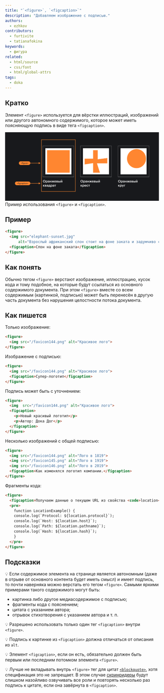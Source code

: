 ```yaml
---
title: "`<figure>`, `<figcaption>`"
description: "Добавляем изображение с подписью."
authors:
  - ezhkov
contributors:
  - furtivite
  - tatianafokina
keywords:
  - фигура
related:
  - html/source
  - css/font
  - html/global-attrs
tags:
  - doka
---
```


## Кратко

Элемент `<figure>` используется для вёрстки иллюстраций, изображений или другого автономного содержимого, которое может иметь поясняющую подпись в виде тега `<figcaption>`.

![Стена с тремя картинами в стиле К. Малевича: «Оранжевый квадрат», «Оранжевый крест и «Оранжевый круг» — и подписями к ним](images/figcaption.png)
Пример использования `<figure>` и `<figcaption>`.

## Пример

```html
<figure>
  <img src="elephant-sunset.jpg"
      alt="Взрослый африканский слон стоит на фоне заката и задумчиво смотрит в камеру.">
  <figcaption>Слон на фоне заката</figcaption>
</figure>
```

## Как понять

Обычно тегом `<figure>` верстают изображение, иллюстрацию, кусок кода и тому подобное, на которые будут ссылаться из основного содержимого документа. При этом `<figure>` вместе со всем содержимым (картинкой, подписью) может быть перенесён в другую часть документа без нарушения целостности потока документа.

## Как пишется

Только изображение:

```html
<figure>
  <img src="/favicon144.png" alt="Красивое лого">
</figure>
```

Изображение с подписью:

```html
<figure>
  <img src="/favicon144.png" alt="Красивое лого">
  <figcaption>Супер-логотип</figcaption>
</figure>
```

Подпись может быть с уточнением:

```html
<figure>
  <img  src="/favicon144.png" alt="Красивое лого">
  <figcaption>
    <p>Новый красивый логотип</p>
    <p>Автор: Дока Дог</p>
  </figcaption>
</figure>
```

Несколько изображений с общей подписью:

```html
<figure>
  <img src="/favicon144.png" alt="Лого в 1819">
  <img src="/favicon145.png" alt="Лого в 1919">
  <img src="/favicon146.png" alt="Лого в 2019">
  <figcaption>Как изменялся логотип компании.</figcaption>
</figure>
```

Фрагменты кода:

```html
<figure>
  <figcaption>Получаем данные о текущем URL из свойства <code>location</code>.</figcaption>
  <pre>
    function LocationExample() {
    console.log(`Protocol: ${location.protocol}`);
    console.log(`Host: ${location.host}`);
    console.log(`Path: ${location.pathname}`);
    console.log(`Hash: ${location.hash}`);
    }
  </pre>
</figure>
```

## Подсказки

💡 Если содержимое элемента на странице является автономным (даже в отрыве от основного контента будет иметь смысл) и имеет подпись, то почти наверняка можно верстать его тегом `<figure>`. Самыми яркими примерами такого содержимого могут быть:

- картинка либо другое медиасодержимое с подписью;
- фрагменты кода с пояснением;
- цитата с указанием автора;
- отрывок стихотворения с указанием автора и т. п.

💡 Разрешено использовать только один тег `<figcaption>` внутри `<figure>`.

💡 Подпись к картинке из `<figcaption>` должна отличаться от описания из `alt`.

💡 Элемент `<figcaption>`, если он есть, обязательно должен быть первым или последним потомком элемента `<figure>`.

💡 Лучше не вкладывать внутрь `<figure>` тег для цитат [`<blockquote>`](/html/blockquote/), хотя спецификация это не запрещает. В этом случае [скринридеры](/a11y/screenreaders/) будут слишком назойливо озвучивать все роли и повторять несколько раз подпись к цитате, если она завёрнута в `<figcaption>`.

